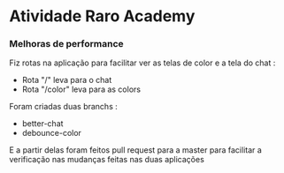 # Atividade Raro Academy
### Melhoras de performance

Fiz rotas na aplicação para facilitar ver as telas de color e a tela do chat :
- Rota "/" leva para o chat
- Rota "/color" leva para as colors

Foram criadas duas branchs :
- better-chat
- debounce-color

E a partir delas foram feitos pull request para a master para facilitar a verificação nas mudanças feitas nas duas aplicações


